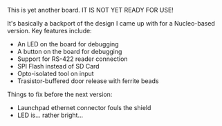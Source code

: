 This is yet another board. IT IS NOT YET READY FOR USE!

It's basically a backport of the design I came up with for a Nucleo-based version. Key features include:
* An LED on the board for debugging
* A button on the board for debugging
* Support for RS-422 reader connection
* SPI Flash instead of SD Card
* Opto-isolated tool on input
* Trasistor-buffered door release with ferrite beads

Things to fix before the next version:

* Launchpad ethernet connector fouls the shield
* LED is... rather bright...

